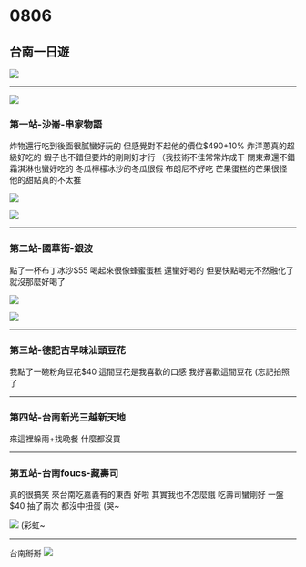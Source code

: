# 0806
 	
## 台南一日遊
![](https://s3-ap-northeast-1.amazonaws.com/g0v-hackmd-images/uploads/upload_258ed7ee9812b0789e552a3879d7acd4.png)

---
![](https://s3-ap-northeast-1.amazonaws.com/g0v-hackmd-images/uploads/upload_2be7bf34e5414e6c99cf6b781d8b2460.png)

### 第一站-沙崙-串家物語
炸物還行吃到後面很膩蠻好玩的
但感覺對不起他的價位$490+10%
炸洋蔥真的超級好吃的
蝦子也不錯但要炸的剛剛好才行
（我技術不佳常常炸成干
關東煮還不錯 霜淇淋也蠻好吃的
冬瓜檸檬冰沙的冬瓜很假
布朗尼不好吃 芒果蛋糕的芒果很怪
他的甜點真的不太推

![](https://s3-ap-northeast-1.amazonaws.com/g0v-hackmd-images/uploads/upload_7a9bae9e6a6c0226fcf8c38cb91b99ca.png)

![](https://s3-ap-northeast-1.amazonaws.com/g0v-hackmd-images/uploads/upload_b7f7af7b26b49c7e6f1b3d510d532ab2.png)
___
### 第二站-國華街-銀波
點了一杯布丁冰沙$55
喝起來很像蜂蜜蛋糕
還蠻好喝的
但要快點喝完不然融化了就沒那麼好喝了

![](https://s3-ap-northeast-1.amazonaws.com/g0v-hackmd-images/uploads/upload_af4ab9d971338ceae99d94224cc9a4a2.png)

![](https://s3-ap-northeast-1.amazonaws.com/g0v-hackmd-images/uploads/upload_127e7e71d2b820257967b8117a40bcae.png)
___
### 第三站-德記古早味汕頭豆花
我點了一碗粉角豆花$40
這間豆花是我喜歡的口感
我好喜歡這間豆花
(忘記拍照了
___
### 第四站-台南新光三越新天地
來這裡躲雨+找晚餐
什麼都沒買
___
### 第五站-台南foucs-藏壽司
真的很搞笑 來台南吃嘉義有的東西
好啦 其實我也不怎麼餓
吃壽司蠻剛好 一盤$40
抽了兩次 都沒中扭蛋
(哭~

![](https://s3-ap-northeast-1.amazonaws.com/g0v-hackmd-images/uploads/upload_4ff2834f331d2e68d8a2b08ee975e33f.png)
(彩虹~
___
台南掰掰
![](https://s3-ap-northeast-1.amazonaws.com/g0v-hackmd-images/uploads/upload_8d402e727a2b5bc37ad120466b1cc0ee.png)




